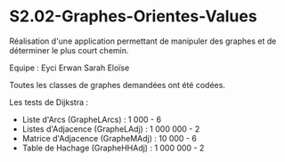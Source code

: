 # S2.02-Graphes-Orientes-Values
Réalisation d'une application permettant de manipuler des graphes et de déterminer le plus court chemin.

Equipe : Eyci Erwan Sarah Eloïse

Toutes les classes de graphes demandées ont été codées.

Les tests de Dijkstra :
- Liste d'Arcs (GrapheLArcs) : 1 000 - 6 
- Listes d'Adjacence (GrapheLAdj) : 1 000 000 - 2
- Matrice d'Adjacence (GrapheMAdj) : 10 000 - 6
- Table de Hachage (GrapheHHAdj) : 1 000 000 - 2

